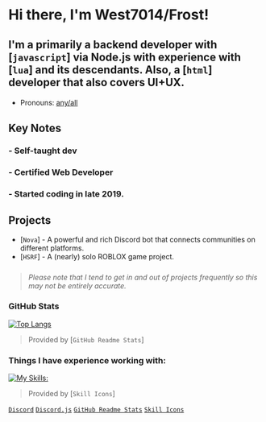 # Hi there, I'm West7014/Frost!

## I'm a primarily a backend developer with [`javascript`] via Node.js with experience with [`lua`] and its descendants. Also, a [`html`] developer that also covers UI+UX.
#### 
- Pronouns: [any/all](https://en.pronouns.page/@west7014)

## Key Notes

### - Self-taught dev
### - Certified Web Developer
### - Started coding in late **2019**.

## Projects

- [`Nova`] - A powerful and rich Discord bot that connects communities on different platforms.
- [`HSRF`] - A (nearly) solo ROBLOX game project.
##### 
> *Please note that I tend to get in and out of projects frequently so this may not be entirely accurate.*

### GitHub Stats
[![Top Langs](https://github-readme-stats.vercel.app/api/top-langs/?username=thatWest7014&layout=donut)](https://github.com/anuraghazra/github-readme-stats)

> Provided by [`GitHub Readme Stats`]

### Things I have experience working with:
[![My Skills:](https://skillicons.dev/icons?i=js,html,css,azure,bash,bitbucket,blender,c,cpp,codepen,discord,bots,discordjs,docker,dotnet,electron,express,firebase,gcp,git,github,gitlab,ai,lua,md,mysql,nodejs,ps,php,pr,react,regex,unity,ts,unreal,vscode,windows)](https://skillicons.dev)

> Provided by [`Skill Icons`]

[`Discord`](https://discord.com/)
[`Discord.js`](https://discord.js.org/)
[`GitHub Readme Stats`](https://github.com/anuraghazra/github-readme-stats)
[`Skill Icons`](https://skillicons.dev)
